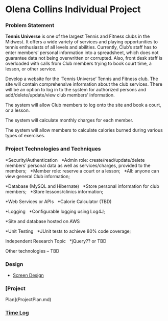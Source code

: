 

# Olena Collins Individual Project

### Problem Statement

**Tennis Universe** is one of the largest Tennis and Fitness clubs in the Midwest. It offers a wide variety of services and playing opportunities to tennis enthusiasts of all levels and abilities. Currently, Club’s staff has to enter members’ personal information into a spreadsheet, which does not guarantee data not being overwritten or corrupted. Also, front desk staff is overloaded
with calls from Club members trying to book court time, a lesson, or other service. 

Develop a website for the ‘Tennis Universe’ Tennis and Fitness club. The site will contain comprehensive information about the club services. There will be an option to log in to the system for authorized persons and add/delete/update/view club members’ information.

The system will allow Club members to log onto the site and book a court, or a lesson.

The system will calculate monthly charges for each member. 

The system will allow members to calculate calories burned during various types of exercises. 

### Project Technologies and Techniques
*Security/Authentication
  *Admin role: create/read/update/delete members’ personal data as well as services/charges, provided to the members;
  *Member role: reserve a court or a lesson;
  *All: anyone can view general Club information;

*Database
(MySQL and Hibernate) 
  *Store personal information for club members;
  *Store lessons/clinics information;

*Web Services or APIs 
  *Calorie Calculator (TBD)

*Logging 
  *Configurable logging using Log4J; 

*Site and database hosted on AWS

*Unit Testing 
   *JUnit tests to achieve 80% code coverage;

Independent Research Topic 
  *jQuery?? or TBD

Other technologies – TBD

### Design

* [Screen Design](DesignDocuments/Home.png)
 
### [Project
Plan](ProjectPlan.md)

### [Time Log](TimeLog.md)

 
